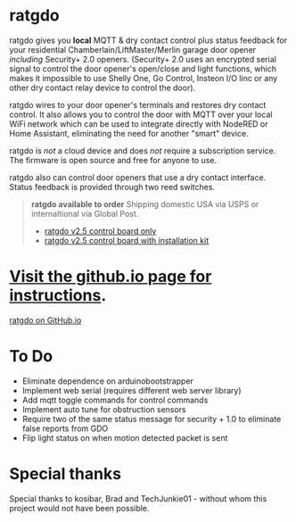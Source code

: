 # ratgdo

ratgdo gives you **local** MQTT & dry contact control plus status feedback for your residential Chamberlain/LiftMaster/Merlin garage door opener _including_ Security+ 2.0 openers. (Security+ 2.0 uses an encrypted serial signal to control the door opener's open/close and light functions, which makes it impossible to use Shelly One, Go Control, Insteon I/O linc or any other dry contact relay device to control the door). 

ratgdo wires to your door opener's terminals and restores dry contact control. It also allows you to control the door with MQTT over your local WiFi network which can be used to integrate directly with NodeRED or Home Assistant, eliminating the need for another "smart" device.

ratgdo is *not* a cloud device and does *not* require a subscription service. The firmware is open source and free for anyone to use.

ratgdo also can control door openers that use a dry contact interface. Status feedback is provided through two reed switches.

> **ratgdo available to order**
> Shipping domestic USA via USPS or internaltional via Global Post.
>
> * [ratgdo v2.5 control board only](https://square.link/u/B5pW7OZW)
> * [ratgdo v2.5 control board with installation kit](https://square.link/u/FKqlMSWT)

# [Visit the github.io page for instructions](https://paulwieland.github.io/ratgdo/).
[ratgdo on GitHub.io](https://paulwieland.github.io/ratgdo/)

# To Do
* Eliminate dependence on arduinobootstrapper
* Implement web serial (requires different web server library)
* Add mqtt toggle commands for control commands
* Implement auto tune for obstruction sensors
* Require two of the same status message for security + 1.0 to eliminate false reports from GDO
* Flip light status on when motion detected packet is sent

# Special thanks

Special thanks to kosibar, Brad and TechJunkie01 - without whom this project would not have been possible.
